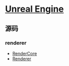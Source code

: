 # [Unreal Engine](https://vtk.org/)


## 源码

### renderer

- [RenderCore](https://github.com/EpicGames/UnrealEngine/tree/release/Engine/Source/Runtime/RenderCore)
- [Renderer](https://github.com/EpicGames/UnrealEngine/tree/release/Engine/Source/Runtime/Renderer)

